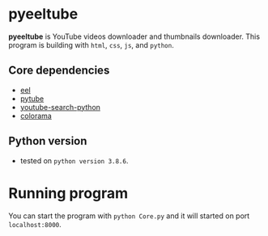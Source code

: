 # pyeeltube
**pyeeltube** is YouTube videos downloader and thumbnails downloader. This program is building with `html`, `css`, `js`, and `python`.

## Core dependencies
- [eel](https://github.com/samuelhwilliams/Eel)
- [pytube](https://github.com/nficano/pytube)
- [youtube-search-python](https://github.com/alexmercerind/youtube-search-python)
- [colorama](https://github.com/tartley/colorama)

## Python version
- tested on `python version 3.8.6`.

# Running program
You can start the program with `python Core.py` and it will started on port `localhost:8000`.

